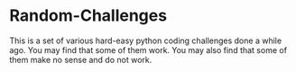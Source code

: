 # Random-Challenges

This is a set of various hard-easy python coding challenges done a while ago. 
You may find that some of them work.
You may also find that some of them make no sense and do not work.
